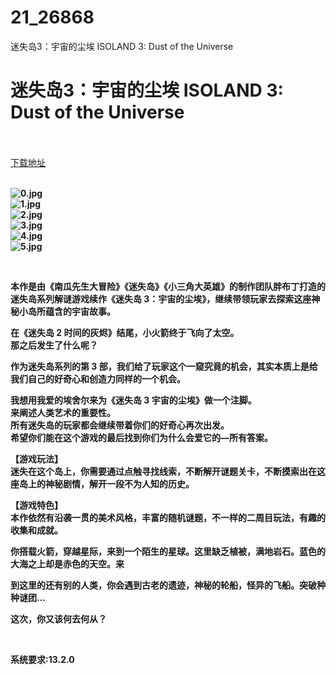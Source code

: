 # 21_26868
迷失岛3：宇宙的尘埃 ISOLAND 3: Dust of the Universe
# 迷失岛3：宇宙的尘埃 ISOLAND 3: Dust of the Universe
 <br/></br>
[下载地址](https://www.switch520.cc/article/26868 "下载地址")
<br/></br>

<p><strong><img title="0.jpg" src="https://www.switch520.cc/muke_img/2022_02_03_bcdff886a0228.jpg" alt="0.jpg"></strong><br>
<strong><img title="1.jpg" src="https://www.switch520.cc/muke_img/2022_02_03_7b70571b2a484.jpg" alt="1.jpg"></strong><br>
<strong><img title="2.jpg" src="https://www.switch520.cc/muke_img/2022_02_03_098a726744fa6.jpg" alt="2.jpg"></strong><br>
<strong><img title="3.jpg" src="https://www.switch520.cc/muke_img/2022_02_03_d583e7b6c3a15.jpg" alt="3.jpg"></strong><br>
<strong><img title="4.jpg" src="https://www.switch520.cc/muke_img/2022_02_03_729d5ceabbdf2.jpg" alt="4.jpg"></strong><br>
<strong><img title="5.jpg" src="https://www.switch520.cc/muke_img/2022_02_03_ee777484785d1.jpg" alt="5.jpg">&nbsp;</strong></p>
<p>&nbsp;</p>
<p><strong>本作是由《南瓜先生大冒险》《迷失岛》《小三角大英雄》的制作团队胖布丁打造的迷失岛系列解谜游戏续作《迷失岛 3：宇宙的尘埃》，继续带领玩家去探索这座神秘小岛所蕴含的宇宙故事。</strong></p>
<p><strong>在《迷失岛 2 时间的灰烬》结尾，小火箭终于飞向了太空。</strong><br>
<strong>那之后发生了什么呢？</strong></p>
<p><strong>作为迷失岛系列的第 3 部，我们给了玩家这个一窥究竟的机会，其实本质上是给我们自己的好奇心和创造力同样的一个机会。</strong></p>
<p><strong>我想用我爱的埃舍尔来为《迷失岛 3 宇宙的尘埃》做一个注脚。</strong><br>
<strong>来阐述人类艺术的重要性。</strong><br>
<strong>所有迷失岛的玩家都会继续带着你们的好奇心再次出发。</strong><br>
<strong>希望你们能在这个游戏的最后找到你们为什么会爱它的—所有答案。</strong></p>
<p><strong>【游戏玩法】</strong><br>
<strong>迷失在这个岛上，你需要通过点触寻找线索，不断解开谜题关卡，不断摸索出在这座岛上的神秘剧情，解开一段不为人知的历史。</strong></p>
<p><strong>【游戏特色】</strong><br>
<strong>本作依然有沿袭一贯的美术风格，丰富的随机谜题，不一样的二周目玩法，有趣的收集和成就。</strong></p>
<p><strong>你搭载火箭，穿越星际，来到一个陌生的星球。这里缺乏植被，满地岩石。蓝色的大海之上却是赤色的天空。来</strong></p>
<p><strong>到这里的还有别的人类，你会遇到古老的遗迹，神秘的轮船，怪异的飞船。突破种种谜团…</strong></p>
<p><strong>这次，你又该何去何从？</strong></p>
<p>&nbsp;</p>
<p><strong>系统要求:13.2.0</strong></p>



